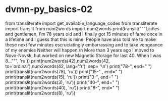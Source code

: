 # dvmn-py_basics-02
from transliterate import get_available_language_codes
from transliterate import translit
from num2words import num2words
print(translit("""Ladies and gentlemen, I'm 78 years old and I finally got 15 minutes
of fame once in a lifetime and I guess that this is mine.
People have also told me to make these next few minutes
escruciatingly embarrassing and to take vengeance of my enemies 
Neither will happen.\n
More than 3 years ago I moved to Novo-Novsk, but worked on new Magnetic
Storage for last 40. When I was 8...""", 'ru'))
print(num2words(42),num2words(42, to='ordinal'),num2words(42, lang='fr'), sep= '\n')
print("78-", end=" ")
print(translit(num2words(78), 'ru'))
print("15-" , end=" ")
print(translit(num2words(15), 'ru'))
print("3-", end=" ")
print(translit(num2words(3), 'ru'))
print("40-", end=" ")
print(translit(num2words(40), 'ru'))
print("8-", end=" ")
print(translit(num2words(8), 'ru'))
